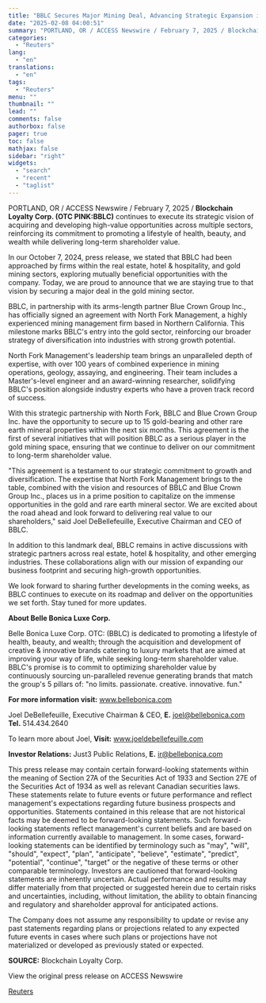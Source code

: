 ```yaml
---
title: "BBLC Secures Major Mining Deal, Advancing Strategic Expansion into Gold Sector"
date: "2025-02-08 04:00:51"
summary: "PORTLAND, OR / ACCESS Newswire / February 7, 2025 / Blockchain Loyalty Corp. (OTC PINK:BBLC) continues to execute its strategic vision of acquiring and developing high-value opportunities across multiple sectors, reinforcing its commitment to promoting a lifestyle of health, beauty, and wealth while delivering long-term shareholder value.In our October 7,..."
categories:
  - "Reuters"
lang:
  - "en"
translations:
  - "en"
tags:
  - "Reuters"
menu: ""
thumbnail: ""
lead: ""
comments: false
authorbox: false
pager: true
toc: false
mathjax: false
sidebar: "right"
widgets:
  - "search"
  - "recent"
  - "taglist"
---
```


PORTLAND, OR / ACCESS Newswire / February 7, 2025 / **Blockchain Loyalty Corp. (OTC PINK:BBLC)** continues to execute its strategic vision of acquiring and developing high-value opportunities across multiple sectors, reinforcing its commitment to promoting a lifestyle of health, beauty, and wealth while delivering long-term shareholder value.

In our October 7, 2024, press release, we stated that BBLC had been approached by firms within the real estate, hotel & hospitality, and gold mining sectors, exploring mutually beneficial opportunities with the company. Today, we are proud to announce that we are staying true to that vision by securing a major deal in the gold mining sector.

BBLC, in partnership with its arms-length partner Blue Crown Group Inc., has officially signed an agreement with North Fork Management, a highly experienced mining management firm based in Northern California. This milestone marks BBLC's entry into the gold sector, reinforcing our broader strategy of diversification into industries with strong growth potential.

North Fork Management's leadership team brings an unparalleled depth of expertise, with over 100 years of combined experience in mining operations, geology, assaying, and engineering. Their team includes a Master's-level engineer and an award-winning researcher, solidifying BBLC's position alongside industry experts who have a proven track record of success.

With this strategic partnership with North Fork, BBLC and Blue Crown Group Inc. have the opportunity to secure up to 15 gold-bearing and other rare earth mineral properties within the next six months. This agreement is the first of several initiatives that will position BBLC as a serious player in the gold mining space, ensuring that we continue to deliver on our commitment to long-term shareholder value.

"This agreement is a testament to our strategic commitment to growth and diversification. The expertise that North Fork Management brings to the table, combined with the vision and resources of BBLC and Blue Crown Group Inc., places us in a prime position to capitalize on the immense opportunities in the gold and rare earth mineral sector. We are excited about the road ahead and look forward to delivering real value to our shareholders," said Joel DeBellefeuille, Executive Chairman and CEO of BBLC.

In addition to this landmark deal, BBLC remains in active discussions with strategic partners across real estate, hotel & hospitality, and other emerging industries. These collaborations align with our mission of expanding our business footprint and securing high-growth opportunities.

We look forward to sharing further developments in the coming weeks, as BBLC continues to execute on its roadmap and deliver on the opportunities we set forth. Stay tuned for more updates.

**About Belle Bonica Luxe Corp.**

Belle Bonica Luxe Corp. OTC: (BBLC) is dedicated to promoting a lifestyle of health, beauty, and wealth; through the acquisition and development of creative & innovative brands catering to luxury markets that are aimed at improving your way of life, while seeking long-term shareholder value. BBLC's promise is to commit to optimizing shareholder value by continuously sourcing un-paralleled revenue generating brands that match the group's 5 pillars of: "no limits. passionate. creative. innovative. fun."

**For more information visit:** www.bellebonica.com

Joel DeBellefeuille, Executive Chairman & CEO, **E.** joel@bellebonica.com **Tel.** 514.434.2640

To learn more about Joel, **Visit:** www.joeldebellefeuille.com

**Investor Relations:** Just3 Public Relations, **E.** ir@bellebonica.com

This press release may contain certain forward-looking statements within the meaning of Section 27A of the Securities Act of 1933 and Section 27E of the Securities Act of 1934 as well as relevant Canadian securities laws. These statements relate to future events or future performance and reflect management's expectations regarding future business prospects and opportunities. Statements contained in this release that are not historical facts may be deemed to be forward-looking statements. Such forward-looking statements reflect management's current beliefs and are based on information currently available to management. In some cases, forward-looking statements can be identified by terminology such as "may", "will", "should", "expect", "plan", "anticipate", "believe", "estimate", "predict", "potential", "continue", "target" or the negative of these terms or other comparable terminology. Investors are cautioned that forward-looking statements are inherently uncertain. Actual performance and results may differ materially from that projected or suggested herein due to certain risks and uncertainties, including, without limitation, the ability to obtain financing and regulatory and shareholder approval for anticipated actions.

The Company does not assume any responsibility to update or revise any past statements regarding plans or projections related to any expected future events in cases where such plans or projections have not materialized or developed as previously stated or expected.

**SOURCE:** Blockchain Loyalty Corp.

View the original press release on ACCESS Newswire

[Reuters](https://www.tradingview.com/news/reuters.com,2025-02-07:newsml_ACSr86n0a:0/)
